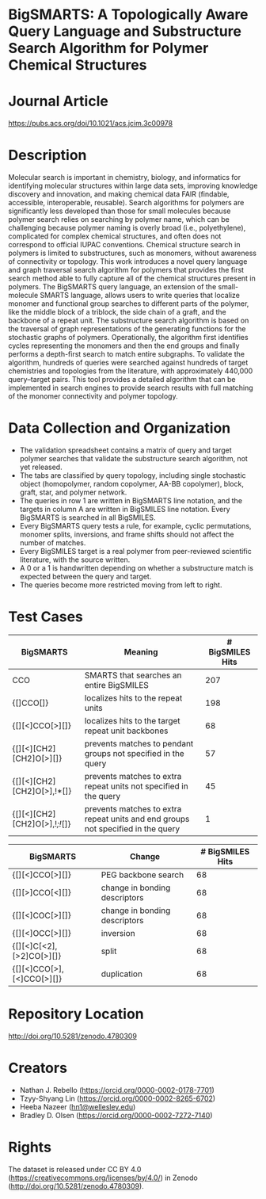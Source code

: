 # BigSMARTS: A Topologically Aware Query Language and Substructure Search Algorithm for Polymer Chemical Structures

# Journal Article
https://pubs.acs.org/doi/10.1021/acs.jcim.3c00978

# Description
Molecular search is important in chemistry, biology, and informatics for identifying molecular structures within large data sets, improving knowledge discovery and innovation, and making chemical data FAIR (findable, accessible, interoperable, reusable). Search algorithms for polymers are significantly less developed than those for small molecules because polymer search relies on searching by polymer name, which can be challenging because polymer naming is overly broad (i.e., polyethylene), complicated for complex chemical structures, and often does not correspond to official IUPAC conventions. Chemical structure search in polymers is limited to substructures, such as monomers, without awareness of connectivity or topology. This work introduces a novel query language and graph traversal search algorithm for polymers that provides the first search method able to fully capture all of the chemical structures present in polymers. The BigSMARTS query language, an extension of the small-molecule SMARTS language, allows users to write queries that localize monomer and functional group searches to different parts of the polymer, like the middle block of a triblock, the side chain of a graft, and the backbone of a repeat unit. The substructure search algorithm is based on the traversal of graph representations of the generating functions for the stochastic graphs of polymers. Operationally, the algorithm first identifies cycles representing the monomers and then the end groups and finally performs a depth-first search to match entire subgraphs. To validate the algorithm, hundreds of queries were searched against hundreds of target chemistries and topologies from the literature, with approximately 440,000 query–target pairs. This tool provides a detailed algorithm that can be implemented in search engines to provide search results with full matching of the monomer connectivity and polymer topology.

# Data Collection and Organization
- The validation spreadsheet contains a matrix of query and target polymer searches that validate the substructure search algorithm, not yet released.
- The tabs are classified by query topology, including single stochastic object (homopolymer, random copolymer, AA-BB copolymer), block, graft, star, and polymer network. 
- The queries in row 1 are written in BigSMARTS line notation, and the targets in column A are written in BigSMILES line notation. Every BigSMARTS is searched in all BigSMILES.
- Every BigSMARTS query tests a rule, for example, cyclic permutations, monomer splits, inversions, and frame shifts should not affect the number of matches.
- Every BigSMILES target is a real polymer from peer-reviewed scientific literature, with the source written.
- A 0 or a 1 is handwritten depending on whether a substructure match is expected between the query and target. 
- The queries become more restricted moving from left to right. 

# Test Cases
| BigSMARTS | Meaning| # BigSMILES Hits |
| --- | --- | --- |
| CCO | SMARTS that searches an entire BigSMILES | 207 |
| {[]CCO[]} | localizes hits to the repeat units | 198 |
| {[][<]CCO[>][]} | localizes hits to the target repeat unit backbones | 68 |
| {[][<][CH2][CH2]O[>][]} | prevents matches to pendant groups not specified in the query | 57 |
| {[][<][CH2][CH2]O[>],!*[]} | prevents matches to extra repeat units not specified in the query | 45 |
| {[][<][CH2][CH2]O[>],!*;!*[]} | prevents matches to extra repeat units and end groups not specified in the query | 1 |

| BigSMARTS | Change | # BigSMILES Hits |
| --- | --- | --- |
| {[][<]CCO[>][]} | PEG backbone search | 68 |
| {[][>]CCO[<][]} | change in bonding descriptors | 68 |
| {[][<]COC[>][]} | change in bonding descriptors | 68 |
| {[][<]OCC[>][]} | inversion | 68 |
| {[][<]C[<2],[>2]CO[>][]} | split | 68 |
| {[][<]CCO[>],[<]CCO[>][]} | duplication | 68 |

# Repository Location
http://doi.org/10.5281/zenodo.4780309

# Creators
- Nathan J. Rebello (https://orcid.org/0000-0002-0178-7701)
- Tzyy-Shyang Lin (https://orcid.org/0000-0002-8265-6702)
- Heeba Nazeer (hn1@wellesley.edu)
- Bradley D. Olsen (https://orcid.org/0000-0002-7272-7140)

# Rights
The dataset is released under CC BY 4.0 (https://creativecommons.org/licenses/by/4.0/) in Zenodo (http://doi.org/10.5281/zenodo.4780309).
